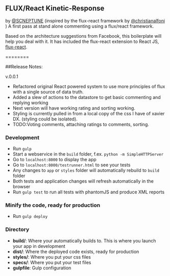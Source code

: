 
## FLUX/React  Kinetic-Response
by [@SCNEPTUNE](https://github.com/scneptune) (inspired by the flux-react framework by [@christianalfoni](https://github.com/christianalfoni/flux-react-boilerplate) )
A first pass at stand alone commenting using a flux/react framework.

Based on the architecture suggestions from Facebook, this boilerplate will help you deal with it. It has included the flux-react extension to React JS, [flux-react](https://github.com/christianalfoni/flux-react). 

========

##Release Notes:

v.0.0.1 
- Refactored original React powered system to use more principles of flux with a single source of data truth.
- Added a slew of actions to the datastore to get basic commenting and replying working
- Next version will have working rating and sorting working. 
- Styling is currently pulled in from a local copy of the css I have of xavier DX. (styling could be isolated).
- TODO:Voting comments, attaching ratings to comments, sorting.  


### Development
* Run `gulp`
* Start a webservice in the `build` folder, f.ex. `python -m SimpleHTTPServer`
* Go to `localhost:8000` to display the app
* Go to `localhost:8000/testrunner.html` to see your tests
* Any changes to `app` or `styles` folder will automatically rebuild to `build` folder
* Both tests and application changes will refresh automatically in the browser
* Run `gulp test` to run all tests with phantomJS and produce XML reports

### Minify the code, ready for production
* Run `gulp deploy`

### Directory
* **build/**: Where your automatically builds to. This is where you launch your app in development
* **dist/**: Where the deployed code exists, ready for production
* **styles/**: Where you put your css files
* **specs/**: Where you put your test files
* **gulpfile**: Gulp configuration


